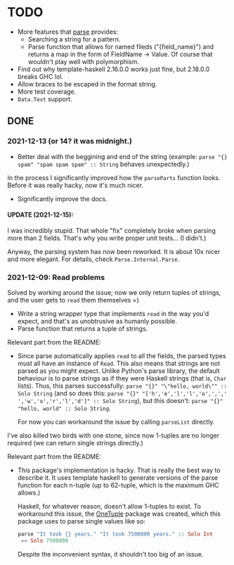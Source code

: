 # TODO
* More features that [parse](https://pypi.org/project/parse/) provides:
  - Searching a string for a pattern.
  - Parse function that allows for named fileds ("{field_name}") and returns a map in the form of
	FieldName -> Value. Of course that wouldn't play well with polymorphism.
* Find out why template-haskell 2.16.0.0 works just fine, but 2.18.0.0 breaks GHC lol.
* Allow braces to be escaped in the format string.
* More test coverage.
* `Data.Text` support.

## DONE
### 2021-12-13 (or 14? it was midnight.)
* Better deal with the beggining and end of the string (example: `parse "{} spam" "spam spam spam"
  :: String` behaves unexpectedly.)

In the process I significantly improved how the `parseParts` function looks. Before it was really
hacky, now it's much nicer.

* Significantly improve the docs.

#### UPDATE (2021-12-15):
I was incredibly stupid. That whole "fix" completely broke when parsing more than 2 fields. That's
why you write proper unit tests... (I didn't.)

Anyway, the parsing system has now been reworked. It is about 10x nicer and more elegant. For
details, check `Parse.Internal.Parse`.

### 2021-12-09: Read problems
Solved by working around the issue; now we only return tuples of strings, and the user gets to
`read` them themselves =)

* Write a string wrapper type that implements `read` in the way you'd expect, and that's as
  unobtrusive as humanly possible.
* Parse function that returns a tuple of strings.

Relevant part from the README:
* Since parse automatically applies `read` to all the fields, the parsed types must all have an
  instance of `Read`. This also means that strings are not parsed as you might expect. Unlike
  Python's parse library, the default behaviour is to parse strings as if they were Haskell strings
  (that is, `Char` lists). Thus, this parses successfully: `parse "{}" "\"hello, world\"" :: Solo
  String` (and so does this: `parse "{}" "['h','e','l','l','o',',',' ','w','o','r','l','d']" :: Solo
  String`), but this doesn't: `parse "{}" "hello, world" :: Solo String`.

  For now you can workaround the issue by calling `parseList` directly.

I've also killed two birds with one stone, since now 1-tuples are no longer required (we can return
single strings directly.)

Relevant part from the README:
* This package's implementation is hacky. That is really the best way to describe it. It uses
  template haskell to generate versions of the parse function for each n-tuple (up to 62-tuple,
  which is the maximum GHC allows.)

  Haskell, for whatever reason, doesn't allow 1-tuples to exist. To workaround this issue, the
  [OneTuple](https://hackage.haskell.org/package/OneTuple) package was created, which this package
  uses to parse single values like so:
  ```hs
  parse "It took {} years." "It took 7500000 years." :: Solo Int
   == Solo 7500000
  ```

  Despite the inconvenient syntax, it shouldn't too big of an issue.
